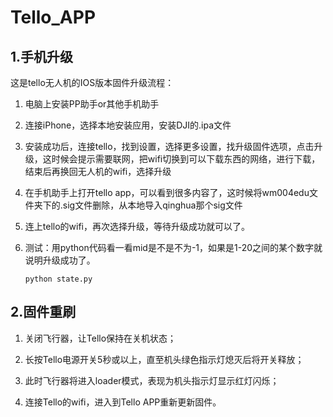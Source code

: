 # Tello_APP

## 1.手机升级

这是tello无人机的IOS版本固件升级流程：

1. 电脑上安装PP助手or其他手机助手

2. 连接iPhone，选择本地安装应用，安装DJI的.ipa文件

3. 安装成功后，连接tello，找到设置，选择更多设置，找升级固件选项，点击升级，这时候会提示需要联网，把wifi切换到可以下载东西的网络，进行下载，结束后再换回无人机的wifi，选择升级

4. 在手机助手上打开tello app，可以看到很多内容了，这时候将wm004edu文件夹下的.sig文件删除，从本地导入qinghua那个sig文件

5. 连上tello的wifi，再次选择升级，等待升级成功就可以了。

6. 测试：用python代码看一看mid是不是不为-1，如果是1-20之间的某个数字就说明升级成功了。

   ```
   python state.py
   ```

## 2.固件重刷

1. 关闭飞行器，让Tello保持在关机状态；

2. 长按Tello电源开关5秒或以上，直至机头绿色指示灯熄灭后将开关释放；

3. 此时飞行器将进入loader模式，表现为机头指示灯显示红灯闪烁；

4. 连接Tello的wifi，进入到Tello APP重新更新固件。